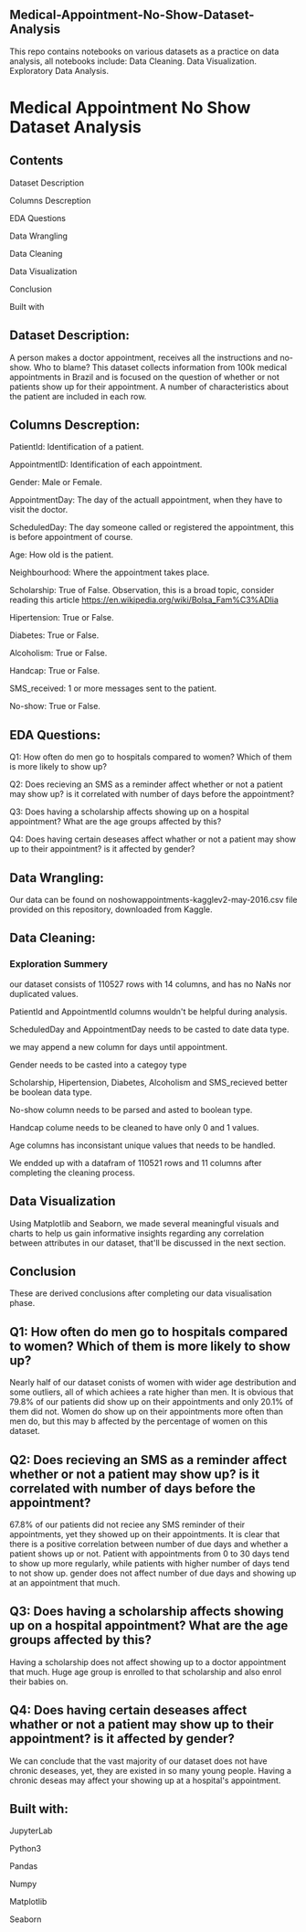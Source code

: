 ## Medical-Appointment-No-Show-Dataset-Analysis
This repo contains notebooks on various datasets as a practice on data analysis, all notebooks include:  Data Cleaning. Data Visualization. Exploratory Data Analysis.

# Medical Appointment No Show Dataset Analysis
## Contents
Dataset Description

Columns Descreption

EDA Questions

Data Wrangling

Data Cleaning

Data Visualization

Conclusion

Built with


## Dataset Description:
A person makes a doctor appointment, receives all the instructions and no-show. Who to blame? This dataset collects information from 100k medical appointments in Brazil and is focused on the question of whether or not patients show up for their appointment. A number of characteristics about the patient are included in each row.

## Columns Descreption:

PatientId: Identification of a patient.

AppointmentID: Identification of each appointment.

Gender: Male or Female.

AppointmentDay: The day of the actuall appointment, when they have to visit the doctor.

ScheduledDay: The day someone called or registered the appointment, this is before appointment of course.

Age: How old is the patient.

Neighbourhood: Where the appointment takes place.

Scholarship: True of False. Observation, this is a broad topic, consider reading this article https://en.wikipedia.org/wiki/Bolsa_Fam%C3%ADlia

Hipertension: True or False.

Diabetes: True or False.

Alcoholism: True or False.

Handcap: True or False.

SMS_received: 1 or more messages sent to the patient.

No-show: True or False.

## EDA Questions:

Q1: How often do men go to hospitals compared to women? Which of them is more likely to show up?

Q2: Does recieving an SMS as a reminder affect whether or not a patient may show up? is it correlated with number of days before the appointment?

Q3: Does having a scholarship affects showing up on a hospital appointment? What are the age groups affected by this?

Q4: Does having certain deseases affect whather or not a patient may show up to their appointment? is it affected by gender?


## Data Wrangling:
Our data can be found on noshowappointments-kagglev2-may-2016.csv file provided on this repository, downloaded from Kaggle.

## Data Cleaning:
### Exploration Summery
our dataset consists of 110527 rows with 14 columns, and has no NaNs nor duplicated values.

PatientId and AppointmentId columns wouldn't be helpful during analysis.

ScheduledDay and AppointmentDay needs to be casted to date data type.

we may append a new column for days until appointment.

Gender needs to be casted into a categoy type

Scholarship, Hipertension, Diabetes, Alcoholism and SMS_recieved better be boolean data type.

No-show column needs to be parsed and asted to boolean type.

Handcap colume needs to be cleaned to have only 0 and 1 values.

Age columns has inconsistant unique values that needs to be handled.

We endded up with a datafram of 110521 rows and 11 columns after completing the cleaning process.

## Data Visualization
Using Matplotlib and Seaborn, we made several meaningful visuals and charts to help us gain informative insights regarding any correlation between attributes in our dataset, that'll be discussed in the next section.

## Conclusion
These are derived conclusions after completing our data visualisation phase.

## Q1: How often do men go to hospitals compared to women? Which of them is more likely to show up?

Nearly half of our dataset conists of women with wider age destribution and some outliers, all of which achiees a rate higher than men.
It is obvious that 79.8% of our patients did show up on their appointments and only 20.1% of them did not.
Women do show up on their appointments more often than men do, but this may b affected by the percentage of women on this dataset.

## Q2: Does recieving an SMS as a reminder affect whether or not a patient may show up? is it correlated with number of days before the appointment?

67.8% of our patients did not reciee any SMS reminder of their appointments, yet they showed up on their appointments.
It is clear that there is a positive correlation between number of due days and whether a patient shows up or not.
Patient with appointments from 0 to 30 days tend to show up more regularly, while patients with higher number of days tend to not show up.
gender does not affect number of due days and showing up at an appointment that much.

## Q3: Does having a scholarship affects showing up on a hospital appointment? What are the age groups affected by this?

Having a scholarship does not affect showing up to a doctor appointment that much.
Huge age group is enrolled to that scholarship and also enrol their babies on.

## Q4: Does having certain deseases affect whather or not a patient may show up to their appointment? is it affected by gender?

We can conclude that the vast majority of our dataset does not have chronic deseases, yet, they are existed in so many young people.
Having a chronic deseas may affect your showing up at a hospital's appointment.

## Built with:
JupyterLab

Python3

Pandas

Numpy

Matplotlib

Seaborn

